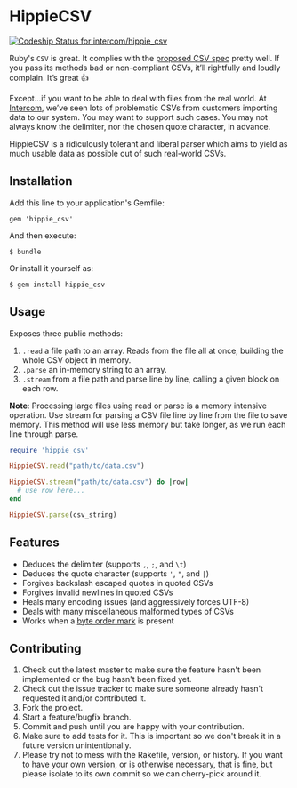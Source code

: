# HippieCSV

[ ![Codeship Status for intercom/hippie_csv](https://codeship.com/projects/f3b188e0-f312-0132-75cb-5ed004d44c71/status?branch=master)](https://codeship.com/projects/85324)

Ruby's `CSV` is great. It complies with the [proposed CSV spec](https://www.ietf.org/rfc/rfc4180.txt)
pretty well. If you pass its methods bad or non-compliant CSVs, it’ll rightfully
and loudly complain. It’s great 👍

Except…if you want to be able to deal with files from the real world. At
[Intercom](https://intercom.io), we’ve seen lots of problematic CSVs from
customers importing data to our system. You may want to support such cases.
You may not always know the delimiter, nor the chosen quote character, in
advance.

HippieCSV is a ridiculously tolerant and liberal parser which aims to yield as
much usable data as possible out of such real-world CSVs.

## Installation

Add this line to your application's Gemfile:

    gem 'hippie_csv'

And then execute:

    $ bundle

Or install it yourself as:

    $ gem install hippie_csv

## Usage

Exposes three public methods:
1. `.read` a file path to an array. Reads from the file all at once, building the whole CSV object in memory.
2. `.parse` an in-memory string to an array.
3. `.stream` from a file path and parse line by line, calling a given block on each row.

**Note**: Processing large files using read or parse is a memory intensive operation. Use stream for parsing a CSV file line by line from the file to save memory. This method will use less memory but take longer, as we run each line through parse.


```ruby
require 'hippie_csv'

HippieCSV.read("path/to/data.csv")

HippieCSV.stream("path/to/data.csv") do |row|
  # use row here...
end

HippieCSV.parse(csv_string)
```

## Features

- Deduces the delimiter (supports `,`, `;`, and `\t`)
- Deduces the quote character (supports `'`, `"`, and `|`)
- Forgives backslash escaped quotes in quoted CSVs
- Forgives invalid newlines in quoted CSVs
- Heals many encoding issues (and aggressively forces UTF-8)
- Deals with many miscellaneous malformed types of CSVs
- Works when a [byte order mark](https://en.wikipedia.org/wiki/Byte_order_mark) is present

## Contributing

1. Check out the latest master to make sure the feature hasn't been implemented or the bug hasn't been fixed yet.
2. Check out the issue tracker to make sure someone already hasn't requested it and/or contributed it.
3. Fork the project.
4. Start a feature/bugfix branch.
5. Commit and push until you are happy with your contribution.
6. Make sure to add tests for it. This is important so we don't break it in a future version unintentionally.
7. Please try not to mess with the Rakefile, version, or history. If you want to have your own version, or is otherwise necessary, that is fine, but please isolate to its own commit so we can cherry-pick around it.
